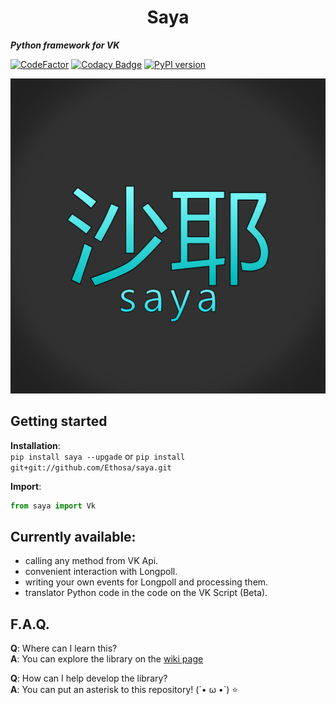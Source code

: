 <h1 align="center">Saya</h1>

___Python framework for VK___

[![CodeFactor](https://www.codefactor.io/repository/github/ethosa/saya/badge)](https://www.codefactor.io/repository/github/ethosa/saya)
[![Codacy Badge](https://api.codacy.com/project/badge/Grade/d99e1d9e2eb340aabeea968926dbb0f0)](https://www.codacy.com/manual/Ethosa/saya?utm_source=github.com&amp;utm_medium=referral&amp;utm_content=Ethosa/saya&amp;utm_campaign=Badge_Grade)
[![PyPI version](https://badge.fury.io/py/saya.svg)](https://badge.fury.io/py/saya)

![logo](https://github.com/Ethosa/saya/blob/master/logo1.png)

## Getting started
__Installation__:  
`pip install saya --upgade` or `pip install git+git://github.com/Ethosa/saya.git`

__Import__:
```python
from saya import Vk
```

## Currently available:
-   calling any method from VK Api.
-   convenient interaction with Longpoll.
-   writing your own events for Longpoll and processing them.
-   translator Python code in the code on the VK Script (Beta).

## F.A.Q.
__Q__: Where can I learn this?  
__A__: You can explore the library on the [wiki page](https://github.com/Ethosa/saya/wiki)

__Q__: How can I help develop the library?  
__A__: You can put an asterisk to this repository! (´• ω •`) :star:
